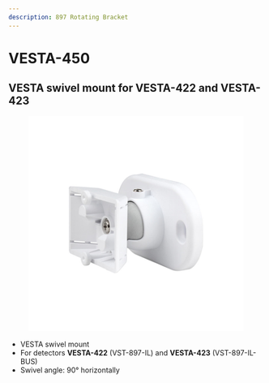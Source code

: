 ```yaml
---
description: 897 Rotating Bracket
---
```


# VESTA-450

## VESTA swivel mount for VESTA-422 and VESTA-423

<figure><img src=".gitbook/assets/image (3) (1) (1) (1) (1) (1).png" alt=""><figcaption></figcaption></figure>

* VESTA swivel mount
* For detectors **VESTA-422** (VST-897-IL) and **VESTA-423** (VST-897-IL-BUS)
* Swivel angle: 90° horizontally
